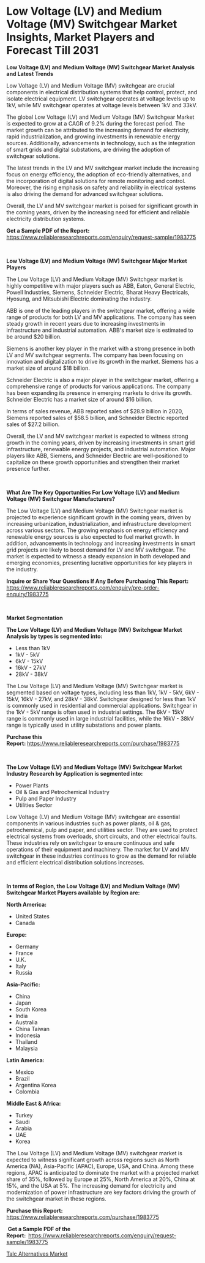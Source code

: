 <p><h1>Low Voltage (LV) and Medium Voltage (MV) Switchgear Market Insights, Market Players and Forecast Till 2031</h1></p><p><strong>Low Voltage (LV) and Medium Voltage (MV) Switchgear Market Analysis and Latest Trends</strong></p>
<p><p>Low Voltage (LV) and Medium Voltage (MV) switchgear are crucial components in electrical distribution systems that help control, protect, and isolate electrical equipment. LV switchgear operates at voltage levels up to 1kV, while MV switchgear operates at voltage levels between 1kV and 33kV.</p><p>The global Low Voltage (LV) and Medium Voltage (MV) Switchgear Market is expected to grow at a CAGR of 9.2% during the forecast period. The market growth can be attributed to the increasing demand for electricity, rapid industrialization, and growing investments in renewable energy sources. Additionally, advancements in technology, such as the integration of smart grids and digital substations, are driving the adoption of switchgear solutions.</p><p>The latest trends in the LV and MV switchgear market include the increasing focus on energy efficiency, the adoption of eco-friendly alternatives, and the incorporation of digital solutions for remote monitoring and control. Moreover, the rising emphasis on safety and reliability in electrical systems is also driving the demand for advanced switchgear solutions.</p><p>Overall, the LV and MV switchgear market is poised for significant growth in the coming years, driven by the increasing need for efficient and reliable electricity distribution systems.</p></p>
<p><strong>Get a Sample PDF of the Report:&nbsp;</strong> <a href="https://www.reliableresearchreports.com/enquiry/request-sample/1983775">https://www.reliableresearchreports.com/enquiry/request-sample/1983775</a></p>
<p>&nbsp;</p>
<p><strong>Low Voltage (LV) and Medium Voltage (MV) Switchgear Major Market Players</strong></p>
<p><p>The Low Voltage (LV) and Medium Voltage (MV) Switchgear market is highly competitive with major players such as ABB, Eaton, General Electric, Powell Industries, Siemens, Schneider Electric, Bharat Heavy Electricals, Hyosung, and Mitsubishi Electric dominating the industry.</p><p>ABB is one of the leading players in the switchgear market, offering a wide range of products for both LV and MV applications. The company has seen steady growth in recent years due to increasing investments in infrastructure and industrial automation. ABB's market size is estimated to be around $20 billion.</p><p>Siemens is another key player in the market with a strong presence in both LV and MV switchgear segments. The company has been focusing on innovation and digitalization to drive its growth in the market. Siemens has a market size of around $18 billion.</p><p>Schneider Electric is also a major player in the switchgear market, offering a comprehensive range of products for various applications. The company has been expanding its presence in emerging markets to drive its growth. Schneider Electric has a market size of around $16 billion.</p><p>In terms of sales revenue, ABB reported sales of $28.9 billion in 2020, Siemens reported sales of $58.5 billion, and Schneider Electric reported sales of $27.2 billion.</p><p>Overall, the LV and MV switchgear market is expected to witness strong growth in the coming years, driven by increasing investments in smart grid infrastructure, renewable energy projects, and industrial automation. Major players like ABB, Siemens, and Schneider Electric are well-positioned to capitalize on these growth opportunities and strengthen their market presence further.</p></p>
<p>&nbsp;</p>
<p><strong>What Are The Key Opportunities For Low Voltage (LV) and Medium Voltage (MV) Switchgear Manufacturers?</strong></p>
<p><p>The Low Voltage (LV) and Medium Voltage (MV) Switchgear market is projected to experience significant growth in the coming years, driven by increasing urbanization, industrialization, and infrastructure development across various sectors. The growing emphasis on energy efficiency and renewable energy sources is also expected to fuel market growth. In addition, advancements in technology and increasing investments in smart grid projects are likely to boost demand for LV and MV switchgear. The market is expected to witness a steady expansion in both developed and emerging economies, presenting lucrative opportunities for key players in the industry.</p></p>
<p><strong>Inquire or Share Your Questions If Any Before Purchasing This Report:</strong> <a href="https://www.reliableresearchreports.com/enquiry/pre-order-enquiry/1983775">https://www.reliableresearchreports.com/enquiry/pre-order-enquiry/1983775</a></p>
<p>&nbsp;</p>
<p><strong>Market Segmentation</strong></p>
<p><strong>The Low Voltage (LV) and Medium Voltage (MV) Switchgear Market Analysis by types is segmented into:</strong></p>
<p><ul><li>Less than 1kV</li><li>1kV - 5kV</li><li>6kV - 15kV</li><li>16kV - 27kV</li><li>28kV - 38kV</li></ul></p>
<p><p>The Low Voltage (LV) and Medium Voltage (MV) Switchgear market is segmented based on voltage types, including less than 1kV, 1kV - 5kV, 6kV - 15kV, 16kV - 27kV, and 28kV - 38kV. Switchgear designed for less than 1kV is commonly used in residential and commercial applications. Switchgear in the 1kV - 5kV range is often used in industrial settings. The 6kV - 15kV range is commonly used in large industrial facilities, while the 16kV - 38kV range is typically used in utility substations and power plants.</p></p>
<p><strong>Purchase this Report:&nbsp;</strong><a href="https://www.reliableresearchreports.com/purchase/1983775">https://www.reliableresearchreports.com/purchase/1983775</a></p>
<p>&nbsp;</p>
<p><strong>The Low Voltage (LV) and Medium Voltage (MV) Switchgear Market Industry Research by Application is segmented into:</strong></p>
<p><ul><li>Power Plants</li><li>Oil & Gas and Petrochemical Industry</li><li>Pulp and Paper Industry</li><li>Utilities Sector</li></ul></p>
<p><p>Low Voltage (LV) and Medium Voltage (MV) switchgear are essential components in various industries such as power plants, oil & gas, petrochemical, pulp and paper, and utilities sector. They are used to protect electrical systems from overloads, short circuits, and other electrical faults. These industries rely on switchgear to ensure continuous and safe operations of their equipment and machinery. The market for LV and MV switchgear in these industries continues to grow as the demand for reliable and efficient electrical distribution solutions increases.</p></p>
<p>&nbsp;</p>
<p><strong>In terms of Region, the Low Voltage (LV) and Medium Voltage (MV) Switchgear Market Players available by Region are:</strong></p>
<p>
    <p> <strong> North America: </strong>
        <ul>
            <li>United States</li>
            <li>Canada</li>
        </ul>
        </p> 
    <p> <strong> Europe: </strong>
        <ul>
            <li>Germany</li>
            <li>France</li>
            <li>U.K.</li>
            <li>Italy</li>
            <li>Russia</li>
        </ul>
        </p> 
    <p> <strong> Asia-Pacific: </strong>
        <ul>
            <li>China</li>
            <li>Japan</li>
            <li>South Korea</li>
            <li>India</li>
            <li>Australia</li>
            <li>China Taiwan</li>
            <li>Indonesia</li>
            <li>Thailand</li>
            <li>Malaysia</li>
        </ul>
        </p> 
    <p> <strong> Latin America: </strong>
        <ul>
            <li>Mexico</li>
            <li>Brazil</li>
            <li>Argentina Korea</li>
            <li>Colombia</li>
        </ul>
        </p> 
    <p> <strong> Middle East & Africa: </strong>
        <ul>
            <li>Turkey</li>
            <li>Saudi</li>
            <li>Arabia</li>
            <li>UAE</li>
            <li>Korea</li>
        </ul>
    </p>
    </p>
<p><p>The Low Voltage (LV) and Medium Voltage (MV) switchgear market is expected to witness significant growth across regions such as North America (NA), Asia-Pacific (APAC), Europe, USA, and China. Among these regions, APAC is anticipated to dominate the market with a projected market share of 35%, followed by Europe at 25%, North America at 20%, China at 15%, and the USA at 5%. The increasing demand for electricity and modernization of power infrastructure are key factors driving the growth of the switchgear market in these regions.</p></p>
<p><strong>Purchase this Report: </strong><a href="https://www.reliableresearchreports.com/purchase/1983775">https://www.reliableresearchreports.com/purchase/1983775</a></p>
<p>&nbsp;<strong>Get a Sample PDF of the Report:&nbsp;&nbsp;</strong><a href="https://www.reliableresearchreports.com/enquiry/request-sample/1983775">https://www.reliableresearchreports.com/enquiry/request-sample/1983775</a></p>
<p><strong></strong></p>
<p><p><a href="https://nifty-kite-d51.notion.site/Talc-Alternatives-Market-Research-Report-The-Key-To-Successful-Business-Strategy-Forecasted-for-Per-f7d98aa51af1499a9f83bb6fed9b2e49">Talc Alternatives Market</a></p></p>